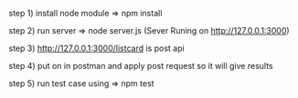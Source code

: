 step 1) install node module => npm install

step 2) run server => node server.js  (Sever Runing on http://127.0.0.1:3000)

step 3) http://127.0.0.1:3000/listcard is post api  

step 4) put on in postman and apply post request so it will give results 

step 5) run test case using => npm test